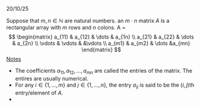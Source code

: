 20/10/25

Suppose that $m, n \in \mathbb{N}$ are natural numbers. an $m \cdot n$ matrix $A$ is a rectangular array with $m$ rows and $n$ colons. A =
$$
\begin{matrix}
a_{11} & a_{12} & \dots & a_{1n} \\
a_{21} & a_{22} & \dots & a_{2n} \\
\vdots & \vdots & &\vdots \\
a_{m1} & a_{m2} & \dots &a_{mn}
\end{matrix}
$$
<u>Notes</u>
- The coefficients $a_{11}, a_{12}, \dots, a_{mn}$ are called the entries of the matrix. The entires are usually numerical.
- For any $i \in \{1, \dots, m\}$ and $j \in \{1, \dots, n\}$, the entry $a_{ij}$ is said to be the $(i,j)$th entry/element of $A$.
- 